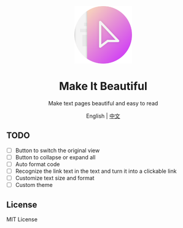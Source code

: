 <p align="center">
  <img width="150px" alt="Logo" src="assets/images/logo.svg" />
</p>

<h1 align="center">Make It Beautiful</h1>
<p align="center">Make text pages beautiful and easy to read</p>
<p align="center">English | <a href="README.zh-CN.md">中文</a></p>

## TODO

- [ ] Button to switch the original view
- [ ] Button to collapse or expand all
- [ ] Auto format code
- [ ] Recognize the link text in the text and turn it into a clickable link
- [ ] Customize text size and format
- [ ] Custom theme

## License

MIT License